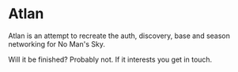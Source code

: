 # Atlan

Atlan is an attempt to recreate the auth, discovery, base and season networking for No Man's Sky.

Will it be finished? Probably not. If it interests you get in touch.
